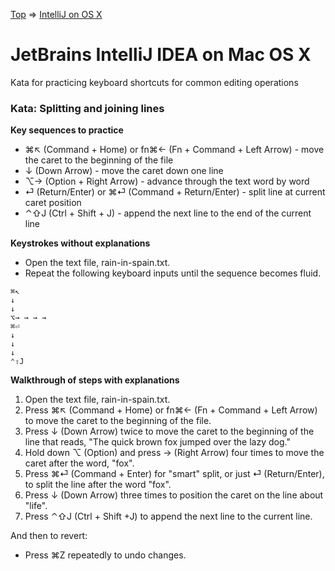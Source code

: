 [Top](README.md) => [IntelliJ on OS X](ij-osx.md)

# JetBrains IntelliJ IDEA on Mac OS X

Kata for practicing keyboard shortcuts for common editing operations

### Kata: Splitting and joining lines

**Key sequences to practice**

- ⌘↖︎ (Command + Home) or fn⌘← (Fn + Command + Left Arrow) - move the caret to the beginning of the file
- ↓ (Down Arrow) - move the caret down one line
- ⌥→ (Option + Right Arrow) - advance through the text word by word
- ⏎ (Return/Enter) or ⌘⏎ (Command + Return/Enter) - split line at current caret position
- ⌃⇧J (Ctrl + Shift + J) - append the next line to the end of the current line

**Keystrokes without explanations**

- Open the text file, rain-in-spain.txt.
- Repeat the following keyboard inputs until the sequence becomes fluid.
```
⌘↖︎
↓
↓
⌥→ → → →
⌘⏎
↓
↓
↓
⌃⇧J
```

**Walkthrough of steps with explanations**

1. Open the text file, rain-in-spain.txt.
1. Press ⌘↖︎ (Command + Home) or fn⌘← (Fn + Command + Left Arrow) to move the caret to the beginning of the file.
1. Press ↓ (Down Arrow) twice to move the caret to the beginning of the line that reads, "The quick brown fox jumped over the lazy dog."
1. Hold down ⌥ (Option) and press → (Right Arrow) four times to move the caret after the word, "fox".
1. Press ⌘⏎ (Command + Enter) for "smart" split, or just ⏎ (Return/Enter), to split the line after the word "fox".
1. Press ↓ (Down Arrow) three times to position the caret on the line about "life".
1. Press ⌃⇧J (Ctrl + Shift +J) to append the next line to the current line.


And then to revert:

- Press ⌘Z repeatedly to undo changes.





